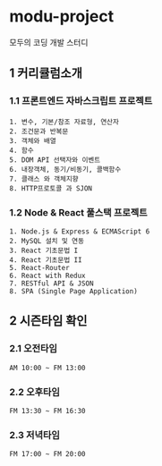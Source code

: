# modu-project
모두의 코딩 개발 스터디

## 1 커리큘럼소개
### 1.1 프론트엔드 자바스크립트 프로젝트
```
1. 변수, 기본/참조 자료형, 연산자
2. 조건문과 반복문
3. 객체와 배열
4. 함수
5. DOM API 선택자와 이벤트
6. 내장객체, 동기/비동기, 콜백함수
7. 클래스 와 객체지향
8. HTTP프로토콜 과 SJON
```
### 1.2 Node & React 풀스택 프로젝트
```
1. Node.js & Express & ECMAScript 6
2. MySQL 설치 및 연동
3. React 기초문법 I
4. React 기초문법 II
5. React-Router
6. React with Redux
7. RESTful API & JSON
8. SPA (Single Page Application)
```
  
## 2 시즌타임 확인
### 2.1 오전타임
```
AM 10:00 ~ FM 13:00
```
### 2.2 오후타임
```
FM 13:30 ~ FM 16:30
```
### 2.3 저녁타임
```
FM 17:00 ~ FM 20:00
```
